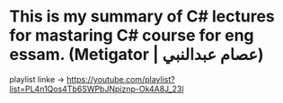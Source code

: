 # This is my summary of C# lectures for mastaring C# course for eng essam. (Metigator | عصام عبدالنبي)
playlist linke → https://youtube.com/playlist?list=PL4n1Qos4Tb6SWPbJNpiznp-Ok4A8J_23l

